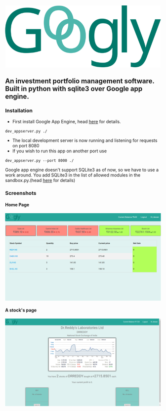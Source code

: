 <p align="center">
  <img  height="200" src="https://github.com/dewana-dewan/googly/blob/master/images/image.png" />
</p>

## An investment portfolio management software. Built in python with sqlite3 over Google app engine.

### Installation
- First install Google App Engine, head [here](https://cloud.google.com/appengine/docs/standard/python/quickstart) for details.
```
dev_appserver.py ./
```
- The local development server is now running and listening for requests on port 8080
- If you wish to run this app on another port use
```
dev_appserver.py --port 8000 ./
```
Google app engine doesn't support SQLite3 as of now, so we have to use a work around.
You add SQLite3 in the list of allowed modules in the sandbox.py.(head [here](http://stackoverflow.com/questions/16757013/os-x-appengine-importerror-no-module-named-sqlite3) for details)

### Screenshots

#### Home Page
![screen1](https://github.com/dewana-dewan/googly/blob/master/images/screen1.png?raw=true "Home Page")

#### A stock's page
![screen2](https://github.com/dewana-dewan/googly/blob/master/images/screen2.png?raw=true "Stock Page")
